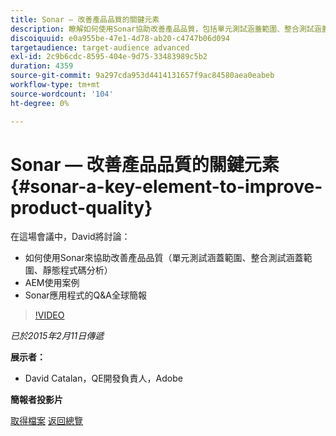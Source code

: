 ```yaml
---
title: Sonar — 改善產品品質的關鍵元素
description: 瞭解如何使用Sonar協助改善產品品質，包括單元測試涵蓋範圍、整合測試涵蓋範圍、靜態程式碼分析。 同時瞭解AEM使用案例，並取得Sonar應用程式的問答全域簡報。
discoiquuid: e0a955be-47e1-4d78-ab20-c4747b06d094
targetaudience: target-audience advanced
exl-id: 2c9b6cdc-8595-404e-9d75-33483989c5b2
duration: 4359
source-git-commit: 9a297cda953d4414131657f9ac84580aea0eabeb
workflow-type: tm+mt
source-wordcount: '104'
ht-degree: 0%

---
```


# Sonar — 改善產品品質的關鍵元素{#sonar-a-key-element-to-improve-product-quality}

在這場會議中，David將討論：

* 如何使用Sonar來協助改善產品品質（單元測試涵蓋範圍、整合測試涵蓋範圍、靜態程式碼分析）
* AEM使用案例
* Sonar應用程式的Q&amp;A全球簡報

>[!VIDEO](https://video.tv.adobe.com/v/19379/?quality=9)

*已於2015年2月11日傳遞*

**展示者：**

* David Catalan，QE開發負責人，Adobe

**簡報者投影片**

[取得檔案](assets/cq-gems-on-aem-sonarqube-2015-02.pdf)
[返回總覽](https://helpx.adobe.com/experience-manager/kt/eseminars/gems/aem-index.html)
